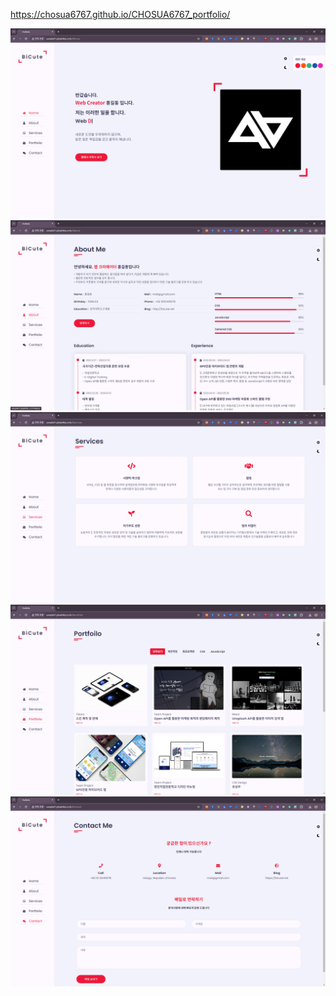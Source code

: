 
https://chosua6767.github.io/CHOSUA6767_portfolio/ 

<img src="pt001.png" />
<img src="pt002.png" />
<img src="pt003.png" />
<img src="pt004.png" />
<img src="pt005.png" />
